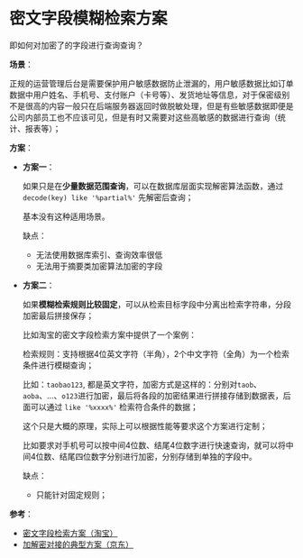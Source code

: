 # 密文字段模糊检索方案

即如何对加密了的字段进行查询查询？

**场景**：

正规的运营管理后台是需要保护用户敏感数据防止泄漏的，用户敏感数据比如订单数据中用户姓名、手机号、支付账户（卡号等）、发货地址等信息，对于保密级别不是很高的内容一般只在后端服务器返回时做脱敏处理，但是有些敏感数据即便是公司内部员工也不应该可见，但是有时又需要对这些高敏感的数据进行查询（统计、报表等）；

**方案**：

+ **方案一**：

  如果只是在**少量数据范围查询**，可以在数据库层面实现解密算法函数，通过 `decode(key) like '%partial%'` 先解密后查询；

  基本没有这种适用场景。

  缺点：

  + 无法使用数据库索引、查询效率很低 
  + 无法用于摘要类加密算法加密的字段

+ **方案二**：

  如果**模糊检索规则比较固定**，可以从检索目标字段中分离出检索字符串，分段加密最后拼接保存；

  比如淘宝的密文字段检索方案中提供了一个案例：

  检索规则：支持根据4位英文字符（半角），2个中文字符（全角）为一个检索条件进行模糊查询；

  比如：`taobao123`, 都是英文字符，加密方式是这样的：分别对`taob`、`aoba`、...、`o123`进行加密，最后将各段的加密结果进行拼接存储到数据表，后面可以通过 `like '%xxxx%'` 检索符合条件的数据；

  这个只是大概的原理，实际上可以根据性能等要求这个方案进行定制；

  比如要求对手机号可以按中间4位数、结尾4位数字进行快速查询，就可以将中间4位数、结尾四位数字分别进行加密，分别存储到单独的字段中。

  缺点：

  + 只能针对固定规则；

**参考**：

+ [密文字段检索方案（淘宝）](https://open.taobao.com/docV3.htm?docId=106213&docType=1)
+ [加解密对接的典型方案（京东）](https://jos.jd.com/commondoc?listId=345)